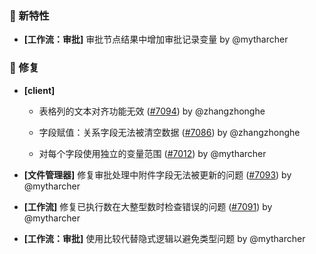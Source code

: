 ### 🎉 新特性

- **[工作流：审批]** 审批节点结果中增加审批记录变量 by @mytharcher

### 🐛 修复

- **[client]**
  - 表格列的文本对齐功能无效 ([#7094](https://github.com/nocobase/nocobase/pull/7094)) by @zhangzhonghe

  - 字段赋值：关系字段无法被清空数据 ([#7086](https://github.com/nocobase/nocobase/pull/7086)) by @zhangzhonghe

  - 对每个字段使用独立的变量范围 ([#7012](https://github.com/nocobase/nocobase/pull/7012)) by @mytharcher

- **[文件管理器]** 修复审批处理中附件字段无法被更新的问题 ([#7093](https://github.com/nocobase/nocobase/pull/7093)) by @mytharcher

- **[工作流]** 修复已执行数在大整型数时检查错误的问题 ([#7091](https://github.com/nocobase/nocobase/pull/7091)) by @mytharcher

- **[工作流：审批]** 使用比较代替隐式逻辑以避免类型问题 by @mytharcher

